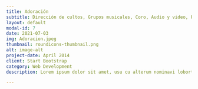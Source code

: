 ```yaml
---
title: Adoración
subtitle: Dirección de cultos, Grupos musicales, Coro, Audio y video, Producción.
layout: default
modal-id: 7
date: 2021-07-03
img: Adoracion.jpeg
thumbnail: roundicons-thumbnail.png
alt: image-alt
project-date: April 2014
client: Start Bootstrap
category: Web Development
description: Lorem ipsum dolor sit amet, usu cu alterum nominavi lobortis. At duo novum diceret. Tantas apeirian vix et, usu sanctus postulant inciderint ut, populo diceret necessitatibus in vim. Cu eum dicam feugiat noluisse.

---
```

